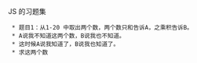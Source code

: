 JS 的习题集 

```
 * 题目1：从1-20 中取出两个数，两个数只和告诉A，之乘积告诉B。
 * A说我不知道这两个数，B说我也不知道。
 * 这时候A说我知道了，B说我也知道了。
 * 求这两个数
```
